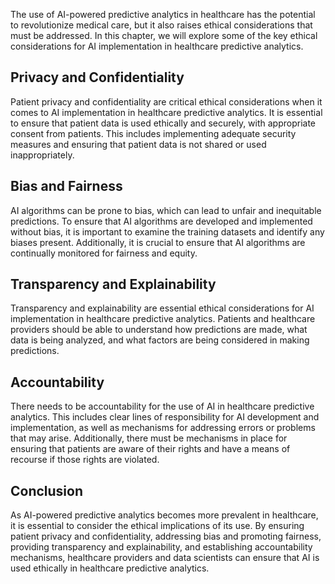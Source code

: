 
The use of AI-powered predictive analytics in healthcare has the potential to revolutionize medical care, but it also raises ethical considerations that must be addressed. In this chapter, we will explore some of the key ethical considerations for AI implementation in healthcare predictive analytics.

Privacy and Confidentiality
---------------------------

Patient privacy and confidentiality are critical ethical considerations when it comes to AI implementation in healthcare predictive analytics. It is essential to ensure that patient data is used ethically and securely, with appropriate consent from patients. This includes implementing adequate security measures and ensuring that patient data is not shared or used inappropriately.

Bias and Fairness
-----------------

AI algorithms can be prone to bias, which can lead to unfair and inequitable predictions. To ensure that AI algorithms are developed and implemented without bias, it is important to examine the training datasets and identify any biases present. Additionally, it is crucial to ensure that AI algorithms are continually monitored for fairness and equity.

Transparency and Explainability
-------------------------------

Transparency and explainability are essential ethical considerations for AI implementation in healthcare predictive analytics. Patients and healthcare providers should be able to understand how predictions are made, what data is being analyzed, and what factors are being considered in making predictions.

Accountability
--------------

There needs to be accountability for the use of AI in healthcare predictive analytics. This includes clear lines of responsibility for AI development and implementation, as well as mechanisms for addressing errors or problems that may arise. Additionally, there must be mechanisms in place for ensuring that patients are aware of their rights and have a means of recourse if those rights are violated.

Conclusion
----------

As AI-powered predictive analytics becomes more prevalent in healthcare, it is essential to consider the ethical implications of its use. By ensuring patient privacy and confidentiality, addressing bias and promoting fairness, providing transparency and explainability, and establishing accountability mechanisms, healthcare providers and data scientists can ensure that AI is used ethically in healthcare predictive analytics.

